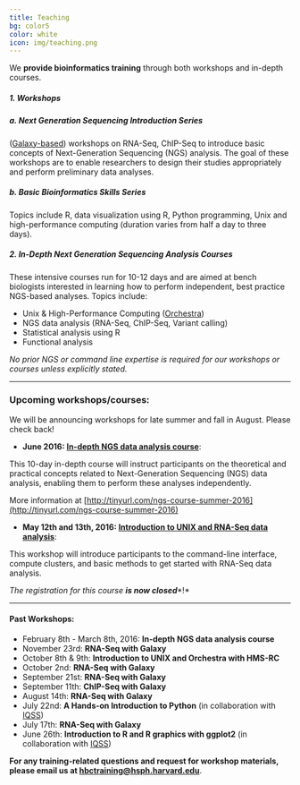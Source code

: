 ```yaml
---
title: Teaching
bg: color5
color: white
icon: img/teaching.png
---
```


We **provide bioinformatics training** through both workshops and in-depth courses. 

##### 1. Workshops 

##### a. Next Generation Sequencing Introduction Series
([Galaxy-based](https://wiki.galaxyproject.org/)) workshops on RNA-Seq, ChIP-Seq to introduce basic concepts of Next-Generation Sequencing (NGS) analysis. The goal of these workshops are to enable researchers to design their studies appropriately and perform preliminary data analyses.

##### b. Basic Bioinformatics Skills Series
Topics include R, data visualization using R, Python programming, Unix and high-performance computing (duration varies from half a day to three days).

##### 2.  In-Depth Next Generation Sequencing Analysis Courses
These intensive courses run for 10-12 days and are aimed at bench biologists interested in learning how to perform independent, best practice NGS-based analyses. Topics include:

- Unix & High-Performance Computing ([Orchestra](https://rc.hms.harvard.edu/#orchestra))
- NGS data analysis (RNA-Seq, ChIP-Seq, Variant calling)
- Statistical analysis using R
- Functional analysis


*No prior NGS or command line expertise is required for our workshops or courses unless explicitly stated.*

---

### **Upcoming workshops/courses**:

We will be announcing workshops for late summer and fall in August. Please check back!

* **June 2016: [In-depth NGS data analysis course](http://tinyurl.com/ngs-course-summer-2016)**: 

This 10-day in-depth course will instruct participants on the theoretical and practical concepts related to Next-Generation Sequencing (NGS) data analysis, enabling them to perform these analyses independently.

More information at [http://tinyurl.com/ngs-course-summer-2016](http://tinyurl.com/ngs-course-summer-2016)


* **May 12th and 13th, 2016: [Introduction to UNIX and RNA-Seq data analysis](https://hms-unix-may2016.eventbrite.com)**:
 
This workshop will introduce participants to the command-line interface, compute clusters, and basic methods to get started with RNA-Seq data analysis.

*The registration for this course* ***is now closed****!*

---

#### Past Workshops:

* February 8th - March 8th, 2016: **In-depth NGS data analysis course**
* November 23rd: **RNA-Seq with Galaxy**
* October 8th & 9th: **Introduction to UNIX and Orchestra with HMS-RC**
* October 2nd: **RNA-Seq with Galaxy**
* September 21st: **RNA-Seq with Galaxy**
* September 11th: **ChIP-Seq with Galaxy**
* August 14th: **RNA-Seq with Galaxy**
* July 22nd: **A Hands-on Introduction to Python** (in collaboration with [IQSS](http://www.iq.harvard.edu/))
* July 17th: **RNA-Seq with Galaxy**
* June 26th: **Introduction to R and R graphics with ggplot2** (in collaboration with [IQSS](http://www.iq.harvard.edu/))

**For any training-related questions and request for workshop materials, please email us at [hbctraining@hsph.harvard.edu](mailto:hbctraining@hsph.harvard.edu)**.